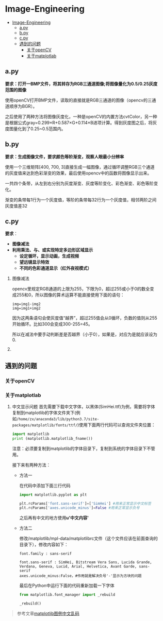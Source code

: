 # Image-Engineering
- [Image-Engineering](#image-engineering)
  - [a.py](#apy)
  - [b.py](#bpy)
  - [c.py](#cpy)
  - [遇到的问题](#%e9%81%87%e5%88%b0%e7%9a%84%e9%97%ae%e9%a2%98)
    - [关于openCV](#%e5%85%b3%e4%ba%8eopencv)
    - [关于matplotlab](#%e5%85%b3%e4%ba%8ematplotlab)
## a.py

**要求：打开一BMP文件，将其转存为RGB三通道图像;将图像量化为0.5/0.25灰度范围的图像**

使用openCV打开BMP文件，读取的直接就是RGB三通道的图像（opencv的三通道顺序为BGR）。

之后使用了两种方法将图像灰度化，一种是openCV的内置方法cvtColor，另一种是根据公式gray=0.299×R+0.587×G+0.114×B进项计算。得到灰度图之后，将灰度图量化到了0.25~0.5范围内。

## b.py

**要求：生成图像文件，要求颜色等阶渐变，观察人眼最小分辨率**

使用一个三维矩阵[400, 700, 3]直接生成一幅图像，通过循环调整RGB三个通道的灰度值来达到色彩渐变的效果，最后使用opencv中的函数将图像显示出来。

一共四个条带，从左到右分别为灰度渐变、灰度等阶变化、彩色渐变、彩色等阶变化。

渐变的条带每1行为一个灰度值，等阶的条带每32行为一个灰度值，相邻两阶之间灰度值差32

## c.py

**要求**：
- **图像减法**
- **利用乘法、与、或实现特定多边形区域显示**
  - **设定循环，显示动画，生成视频**
  - **望远镜显示特效**
  - **不同的色彩通道显示（红外夜视模式）**

1. 图像减法
   
   opencv里规定RGB通道的上限为255，下限为0，超过255或小于0的数全变成255和0，所以图像的算术运算不能直接使用下面的语句：

    ```
    img=img1-img2
    img=img1+img2
    ```
    因为这两条语句会使灰度值“越界”，超过255值会从0循环，负数的值则从255开始循环。比如300会变成300-255=45。

    所以在减法中要手动判断差是否越界（小于0），如果是，对应为是就应该设为0.
2. 

## 遇到的问题

### 关于openCV

### 关于matplotlab

1. 中文显示问题
   首先需要下载中文字体，以黑体(SimHei.ttf)为例，需要将字体复制到matplotlib的字体文件夹下(例如```/home/zx/anaconda3/lib/python3.7/site-packages/matplotlib/fonts/ttf/```)使用下面两行代码可以查询文件夹位置：

    ```Python
    import matplotlib
    print (matplotlib.matplotlib_fname())
    ```
    注意：必须要复制到matplotlib的字体目录下，复制到系统的字体目录下不管用。

    接下来有两种方法：

    - 方法一

        在代码中添加下面三行代码
        ```python
        import matplotlib.pyplot as plt
        
        plt.rcParams['font.sans-serif']=['SimHei'] #用来正常显示中文标签
        plt.rcParams['axes.unicode_minus']=False #用来正常显示负号
        ```
        之后再有中文的地方使用**u'中文内容'**
    - 方法二

        修改/matplotlib/mpl-data/matplotlibrc文件（这个文件应该在前面查询的目录下），修改内容如下：
        ```
        font.family : sans-serif

        font.sans-serif : SimHei, Bitstream Vera Sans, Lucida Grande, Verdana, Geneva, Lucid, Arial, Helvetica, Avant Garde, sans-serif
        axes.unicode_minus:False，#作用就是解决负号'-'显示为方块的问题
        ```
        最后在Python中运行下面的代码重新加载一下字体
        ```python
        from matplotlib.font_manager import _rebuild

        _rebuild()
        ```
> 参考文章[matplotlib图例中文乱码](https://www.zhihu.com/question/25404709)
